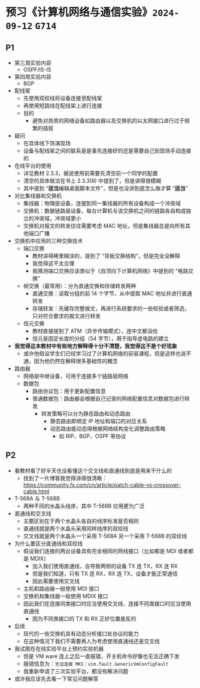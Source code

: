 # 预习《计算机网络与通信实验》`2024-09-12` `G714`

## P1

- 第三周实验内容
  - OSPF/IS-IS
- 第四周实验内容 
  - BGP
- 配线架
  - 先使用双绞线将设备连接至配线架
  - 再使用短跳线在配线架上进行连接
  - 目的
    - 避免对昂贵的网络设备如路由器以及交换机的以太网接口进行过于频繁的插拔
- 疑问
  - 在具体线下饰演现场
  - 设备与配线架之间的联系是是事先连接好的还是需要自己到现场手动连接的
- 在线平台的使用
  - 详见教材 2.3.3，据说使用前需要先清空前一个同学的配置
  - 清空的具体做法在书上 2.3.3(8) 中提到了，但是讲得很模糊
  - 其中提到 “**适当**编辑桌面脚本文件”，但是也没讲到底怎么做才算 “**适当**”
- 对比集线器和交换机
  - 集线器：物理层设备，连接到同一集线器的所有设备构成一个冲突域
  - 交换机：数据链路层设备，每台计算机与该交换机之间的链路各自构成独立的冲突域，冲突域更小
  - 交换机对报文的转发往往需要考虑 MAC 地址，但是集线器总是向所有其他端口广播
- 交换机中应用的三种交换技术
  - 端口交换
    - 教材讲得稀里糊涂的，提到了 “背板交换结构”，但是完全没解释
    - 我觉得这不太合理
    - 我猜测端口交换应该类似于《自顶向下计算机网络》中提到的 “电路交换”
  - 帧交换（最常用）：分为直通交换和存储转发两种
    - 直通交换：读取分组的前 14 个字节，从中提取 MAC 地址并进行直通转发
    - 存储转发：先缓存完整报文，再进行系统要求的一些校验或者筛选，只对符合要求的报文进行转发
  - 信元交换
    - 教材直接提到了 ATM（异步传输模式），连中文都没给
    - 信元是固定长度的分组（54 字节），用于指导虚电路的建立
- **我觉得这本教材中有些地方解释得十分不清楚，我觉得这不是个好现象**
  - 或许他假设学生们已经学习过了计算机网络的前驱课程，但是这样也说不通，因为他仍然在解释很多基础性的概念
- 路由器
  - 网络层中继设备，可用于连接多个链路层网络
  - 数据包
    - 路由协议包：用于更新配置信息
    - 普通数据包：路由器会根据自己记录的网络配置信息对数据包进行转发
      - 转发策略可以分为静态路由和动态路由
        - 静态路由即绑定 IP 地址和端口的对应关系
        - 动态路由能动态得根据网络结构变化调整路由策略
          - 如 RIP、BGP、OSPF 等协议

## P2

- 看教材看了好半天也没看懂这个交叉线和直通线到底是用来干什么的
  - 找到了一片博客我觉得讲得很清晰：https://community.fs.com/cn/article/patch-cable-vs-crossover-cable.html
- T-568A 与 T-568B
  - 两种不同的水晶头线序，其中 T-568B 应用更为广泛
- 直通线和交叉线
  - 主要区别在于两个水晶头各自的线序标准是否相同
  - 直通线就是两个水晶头采用同样线序的双绞线
  - 交叉线就是两个水晶头一个采用 T-568A 另一个采用 T-568B 的双绞线
- 为什么要区分直通线和双绞线
  - 假设我们连接的两台设备具有完全相同的网线接口（比如都是 MDI 或者都是 MDIX）
    - 加入我们使用直通线，会导致两侧的设备 TX 连 TX，RX 连 RX
    - 但是我们知道，只有 TX 连 RX，RX 连 TX，设备才能正常通信
    - 因此需要使用交叉线
  - 主机和路由器一般使用 MDI 接口
  - 交换机和集线器一般使用 MDIX 接口
  - 因此我们在连接同类接口时应当使用交叉线、连接不同类接口时应当使用直通线
    - 因为不同类接口的 TX 和 RX 正好位置是反的
- 后续
  - 现代的一些交换机具有动态分析接口处协议的能力
  - 在这种情况下我们不需要再人为考虑使用直通线还是交叉线
- 我试图在在线实验平台上预约实验机器
  - 但是 VM ware 连上之后一直报错，开关机命令好像也无法正确下发
  - 报错信息为：`无法连接 MKS：vim.fault.GenericVmConfigFault`
  - 我重新申请了三次实验平台，都没有解决问题
- 或许我应该先去看一下常见问题解答


